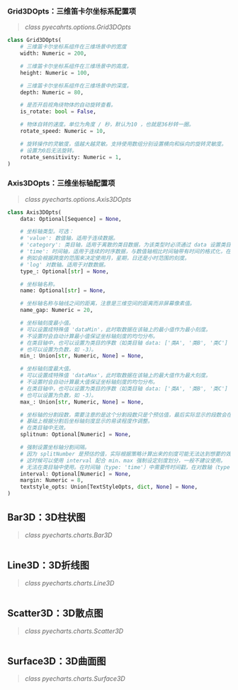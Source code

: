 ### Grid3DOpts：三维笛卡尔坐标系配置项
> *class pyecahrts.options.Grid3DOpts*

```python
class Grid3DOpts(
    # 三维笛卡尔坐标系组件在三维场景中的宽度
    width: Numeric = 200,

    # 三维笛卡尔坐标系组件在三维场景中的高度。
    height: Numeric = 100,

    # 三维笛卡尔坐标系组件在三维场景中的深度。
    depth: Numeric = 80,

    # 是否开启视角绕物体的自动旋转查看。
    is_rotate: bool = False,

    # 物体自转的速度。单位为角度 / 秒，默认为10 ，也就是36秒转一圈。
    rotate_speed: Numeric = 10,

    # 旋转操作的灵敏度，值越大越灵敏。支持使用数组分别设置横向和纵向的旋转灵敏度。
    # 设置为0后无法旋转。
    rotate_sensitivity: Numeric = 1,
)
```

### Axis3DOpts：三维坐标轴配置项
> *class pyecharts.options.Axis3DOpts*

```python
class Axis3DOpts(
    data: Optional[Sequence] = None,

    # 坐标轴类型。可选：
    # 'value': 数值轴，适用于连续数据。
    # 'category': 类目轴，适用于离散的类目数据，为该类型时必须通过 data 设置类目数据。
    # 'time': 时间轴，适用于连续的时序数据，与数值轴相比时间轴带有时间的格式化，在刻度计算上也有所不同，
    # 例如会根据跨度的范围来决定使用月，星期，日还是小时范围的刻度。
    # 'log' 对数轴。适用于对数数据。
    type_: Optional[str] = None,

    # 坐标轴名称。
    name: Optional[str] = None,

    # 坐标轴名称与轴线之间的距离，注意是三维空间的距离而非屏幕像素值。
    name_gap: Numeric = 20,

    # 坐标轴刻度最小值。
    # 可以设置成特殊值 'dataMin'，此时取数据在该轴上的最小值作为最小刻度。
    # 不设置时会自动计算最小值保证坐标轴刻度的均匀分布。
    # 在类目轴中，也可以设置为类目的序数（如类目轴 data: ['类A', '类B', '类C'] 中，序数 2 表示 '类C'。
    # 也可以设置为负数，如 -3）。
    min_: Union[str, Numeric, None] = None,

    # 坐标轴刻度最大值。
    # 可以设置成特殊值 'dataMax'，此时取数据在该轴上的最大值作为最大刻度。
    # 不设置时会自动计算最大值保证坐标轴刻度的均匀分布。
    # 在类目轴中，也可以设置为类目的序数（如类目轴 data: ['类A', '类B', '类C'] 中，序数 2 表示 '类C'。
    # 也可以设置为负数，如 -3）。
    max_: Union[str, Numeric, None] = None,

    # 坐标轴的分割段数，需要注意的是这个分割段数只是个预估值，最后实际显示的段数会在这个
    # 基础上根据分割后坐标轴刻度显示的易读程度作调整。
    # 在类目轴中无效。
    splitnum: Optional[Numeric] = None,

    # 强制设置坐标轴分割间隔。
    # 因为 splitNumber 是预估的值，实际根据策略计算出来的刻度可能无法达到想要的效果，
    # 这时候可以使用 interval 配合 min、max 强制设定刻度划分，一般不建议使用。
    # 无法在类目轴中使用。在时间轴（type: 'time'）中需要传时间戳，在对数轴（type: 'log'）中需要传指数值。
    interval: Optional[Numeric] = None,
    margin: Numeric = 8,
    textstyle_opts: Union[TextStyleOpts, dict, None] = None,
)
```

## Bar3D：3D柱状图

> *class pyecharts.charts.Bar3D*

```python
```

## Line3D：3D折线图

> *class pyecharts.charts.Line3D*

```python
```

## Scatter3D：3D散点图

> *class pyecharts.charts.Scatter3D*

```python
```

## Surface3D：3D曲面图

> *class pyecharts.charts.Surface3D*

```python
```
